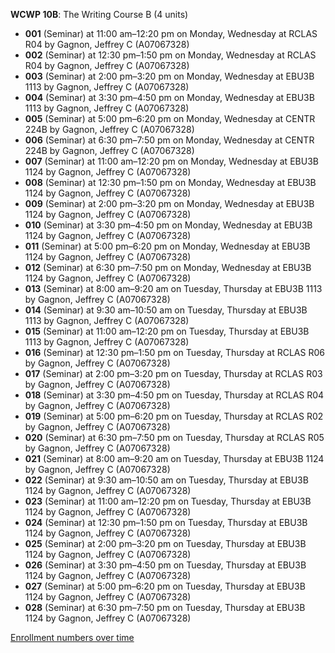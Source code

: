 **WCWP 10B**: The Writing Course B (4 units)

- **001** (Seminar) at 11:00 am–12:20 pm on Monday, Wednesday at RCLAS R04 by Gagnon, Jeffrey C (A07067328)
- **002** (Seminar) at 12:30 pm–1:50 pm on Monday, Wednesday at RCLAS R04 by Gagnon, Jeffrey C (A07067328)
- **003** (Seminar) at 2:00 pm–3:20 pm on Monday, Wednesday at EBU3B 1113 by Gagnon, Jeffrey C (A07067328)
- **004** (Seminar) at 3:30 pm–4:50 pm on Monday, Wednesday at EBU3B 1113 by Gagnon, Jeffrey C (A07067328)
- **005** (Seminar) at 5:00 pm–6:20 pm on Monday, Wednesday at CENTR 224B by Gagnon, Jeffrey C (A07067328)
- **006** (Seminar) at 6:30 pm–7:50 pm on Monday, Wednesday at CENTR 224B by Gagnon, Jeffrey C (A07067328)
- **007** (Seminar) at 11:00 am–12:20 pm on Monday, Wednesday at EBU3B 1124 by Gagnon, Jeffrey C (A07067328)
- **008** (Seminar) at 12:30 pm–1:50 pm on Monday, Wednesday at EBU3B 1124 by Gagnon, Jeffrey C (A07067328)
- **009** (Seminar) at 2:00 pm–3:20 pm on Monday, Wednesday at EBU3B 1124 by Gagnon, Jeffrey C (A07067328)
- **010** (Seminar) at 3:30 pm–4:50 pm on Monday, Wednesday at EBU3B 1124 by Gagnon, Jeffrey C (A07067328)
- **011** (Seminar) at 5:00 pm–6:20 pm on Monday, Wednesday at EBU3B 1124 by Gagnon, Jeffrey C (A07067328)
- **012** (Seminar) at 6:30 pm–7:50 pm on Monday, Wednesday at EBU3B 1124 by Gagnon, Jeffrey C (A07067328)
- **013** (Seminar) at 8:00 am–9:20 am on Tuesday, Thursday at EBU3B 1113 by Gagnon, Jeffrey C (A07067328)
- **014** (Seminar) at 9:30 am–10:50 am on Tuesday, Thursday at EBU3B 1113 by Gagnon, Jeffrey C (A07067328)
- **015** (Seminar) at 11:00 am–12:20 pm on Tuesday, Thursday at EBU3B 1113 by Gagnon, Jeffrey C (A07067328)
- **016** (Seminar) at 12:30 pm–1:50 pm on Tuesday, Thursday at RCLAS R06 by Gagnon, Jeffrey C (A07067328)
- **017** (Seminar) at 2:00 pm–3:20 pm on Tuesday, Thursday at RCLAS R03 by Gagnon, Jeffrey C (A07067328)
- **018** (Seminar) at 3:30 pm–4:50 pm on Tuesday, Thursday at RCLAS R04 by Gagnon, Jeffrey C (A07067328)
- **019** (Seminar) at 5:00 pm–6:20 pm on Tuesday, Thursday at RCLAS R02 by Gagnon, Jeffrey C (A07067328)
- **020** (Seminar) at 6:30 pm–7:50 pm on Tuesday, Thursday at RCLAS R05 by Gagnon, Jeffrey C (A07067328)
- **021** (Seminar) at 8:00 am–9:20 am on Tuesday, Thursday at EBU3B 1124 by Gagnon, Jeffrey C (A07067328)
- **022** (Seminar) at 9:30 am–10:50 am on Tuesday, Thursday at EBU3B 1124 by Gagnon, Jeffrey C (A07067328)
- **023** (Seminar) at 11:00 am–12:20 pm on Tuesday, Thursday at EBU3B 1124 by Gagnon, Jeffrey C (A07067328)
- **024** (Seminar) at 12:30 pm–1:50 pm on Tuesday, Thursday at EBU3B 1124 by Gagnon, Jeffrey C (A07067328)
- **025** (Seminar) at 2:00 pm–3:20 pm on Tuesday, Thursday at EBU3B 1124 by Gagnon, Jeffrey C (A07067328)
- **026** (Seminar) at 3:30 pm–4:50 pm on Tuesday, Thursday at EBU3B 1124 by Gagnon, Jeffrey C (A07067328)
- **027** (Seminar) at 5:00 pm–6:20 pm on Tuesday, Thursday at EBU3B 1124 by Gagnon, Jeffrey C (A07067328)
- **028** (Seminar) at 6:30 pm–7:50 pm on Tuesday, Thursday at EBU3B 1124 by Gagnon, Jeffrey C (A07067328)

[Enrollment numbers over time](./WCWP10B.tsv)
